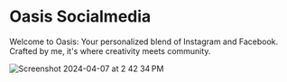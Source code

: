 # Oasis Socialmedia
Welcome to Oasis: Your personalized blend of Instagram and Facebook. Crafted by me, it's where creativity meets community.

![Screenshot 2024-04-07 at 2 42 34 PM](https://github.com/marsyang2410/oasis_social/assets/34696954/8edf161d-bcbd-479b-aa86-76f8889aef75)
